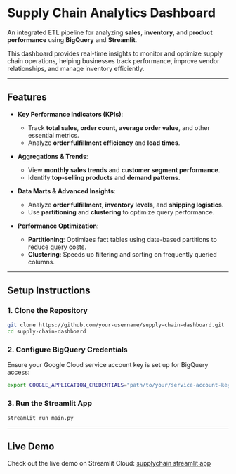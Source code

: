 # Supply Chain Analytics Dashboard

An integrated ETL pipeline for analyzing **sales**, **inventory**, and **product performance** using **BigQuery** and **Streamlit**.

This dashboard provides real-time insights to monitor and optimize supply chain operations, helping businesses track performance, improve vendor relationships, and manage inventory efficiently.

---

## **Features**
- **Key Performance Indicators (KPIs)**:
    - Track **total sales**, **order count**, **average order value**, and other essential metrics.
    - Analyze **order fulfillment efficiency** and **lead times**.
  
- **Aggregations & Trends**:
    - View **monthly sales trends** and **customer segment performance**.
    - Identify **top-selling products** and **demand patterns**.

- **Data Marts & Advanced Insights**:
    - Analyze **order fulfillment**, **inventory levels**, and **shipping logistics**.
    - Use **partitioning** and **clustering** to optimize query performance.

- **Performance Optimization**:
    - **Partitioning**: Optimizes fact tables using date-based partitions to reduce query costs.  
    - **Clustering**: Speeds up filtering and sorting on frequently queried columns.  

---

## **Setup Instructions**

### 1. **Clone the Repository**
```bash
git clone https://github.com/your-username/supply-chain-dashboard.git
cd supply-chain-dashboard
```
### 2. Configure BigQuery Credentials
Ensure your Google Cloud service account key is set up for BigQuery access:
```bash
export GOOGLE_APPLICATION_CREDENTIALS="path/to/your/service-account-key.json"
```
### 3. Run the Streamlit App
```bash
streamlit run main.py
```

---

## **Live Demo**
Check out the live demo on Streamlit Cloud:
[supplychain streamlit app](https://sc-analytics-chris.streamlit.app)